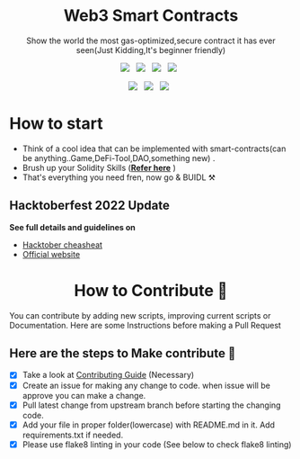 <h1 align=center> Web3 Smart Contracts </h1>
<p align="center">Show the world the most gas-optimized,secure contract it has ever seen(Just Kidding,It's beginner friendly)</p>
<p align="center">

<p align="center">
  <a href="https://github.com/metafy-social/web3-smart-contracts/issues"><img src="https://img.shields.io/github/issues/metafy-social/web3-smart-contracts?style=for-the-badge&logo=appveyor" /></a>&nbsp;&nbsp;
  <a href="https://github.com/metafy-social/web3-smart-contracts/fork"><img src="https://img.shields.io/github/forks/metafy-social/web3-smart-contracts?style=for-the-badge&logo=appveyor" /></a>&nbsp;&nbsp;
  <a href="#"><img src="https://img.shields.io/github/stars/metafy-social/web3-smart-contracts?style=for-the-badge&logo=appveyor"/></a>&nbsp;&nbsp;
  <a href="https://github.com/metafy-social/web3-smart-contracts/blob/master/LICENSE"><img src="https://img.shields.io/github/license/metafy-social/web3-smart-contracts?style=for-the-badge&logo=appveyor" /></a>&nbsp;&nbsp;
</p>

<p align="center">
  <a href="#"><img src="https://forthebadge.com/images/badges/built-with-love.svg" /></a>&nbsp;&nbsp;
  <a href="#"><img src="https://img.shields.io/badge/Solidity-%23363636.svg?style=for-the-badge&logo=solidity&logoColor=white" /></a>&nbsp;&nbsp;
  <a href="#"><img src="https://forthebadge.com/images/badges/built-by-developers.svg" /></a>&nbsp;&nbsp;
</p>

# How to start

* Think of a cool idea that can be implemented with smart-contracts(can be anything..Game,DeFi-Tool,DAO,something new) .
* Brush up your Solidity Skills (**[Refer here](https://soliditylang.org/)** )
* That's everything you need fren, now go & BUIDL ⚒️

## Hacktoberfest 2022 Update

**See full details and guidelines on**
  * [Hacktober cheasheat](https://github.com/metafy-social/daily-python-scripts/blob/master/HACKTOBERFEST.md) 
  * [Official website](https://hacktoberfest.digitalocean.com/)


<h1 align=center> How to Contribute 🤔 </h1>

You can contribute by adding new scripts, improving current scripts or Documentation. Here are some Instructions before making a Pull Request

## Here are the steps to Make contribute 👣

- [x] Take a look at [Contributing Guide](https://github.com/metafy-social/daily-python-scripts/blob/master/CONTRIBUTING.md) (Necessary)
- [x] Create an issue for making any change to code. when issue will be approve you can make a change.
- [x] Pull latest change from upstream branch before starting the changing code.
- [x] Add your file in proper folder(lowercase) with README.md in it. Add requirements.txt if needed.
- [x] Please use flake8 linting in your code (See below to check flake8 linting)
